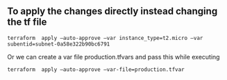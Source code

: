 ## To apply the changes directly instead changing the tf file

```
terraform  apply —auto-approve —var instance_type=t2.micro —var subentid=subnet-0a58e322b90bc6791
```
Or we can create a var file production.tfvars and pass this while executing 

```
terraform  apply —auto-approve —var-file=production.tfvar
```
